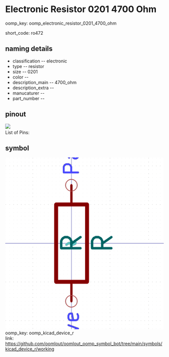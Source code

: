 # Electronic Resistor 0201 4700 Ohm
oomp_key: oomp_electronic_resistor_0201_4700_ohm  

short_code: ro472
## naming details
* classification -- electronic
* type -- resistor
* size -- 0201
* color -- 
* description_main -- 4700_ohm
* description_extra -- 
* manucaturer -- 
* part_number -- 
## pinout
![](working_pinout_600.png)  
List of Pins:



## symbol

![](symbol/0/working/working_600.png)  
oomp_key: oomp_kicad_device_r  
link: https://github.com/oomlout/oomlout_oomp_symbol_bot/tree/main/symbols/kicad_device_r/working  

